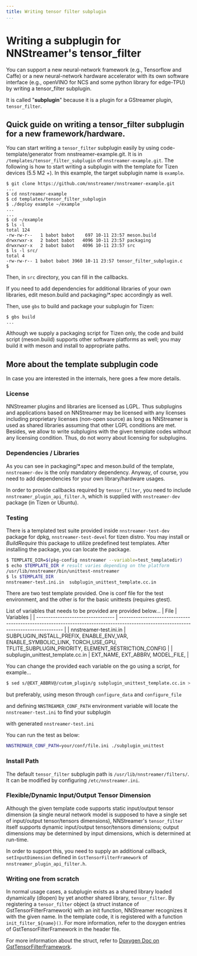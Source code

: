 ```yaml
---
title: Writing tensor filter subplugin
...
```


# Writing a subplugin for NNStreamer's tensor\_filter

You can support a new neural-network framework (e.g., Tensorflow and Caffe) or a new neural-network hardware accelerator with its own software interface (e.g., openVINO for NCS and some python library for edge-TPU) by writing a tensor\_filter subplugin.

It is called "**subplugin**" because it is a plugin for a GStreamer plugin, ```tensor_filter```.



## Quick guide on writing a tensor\_filter subplugin for a new framework/hardware.

You can start writing a ```tensor_filter``` subplugin easily by using code-template/generator from nnstreamer-example.git. It is in ```/templates/tensor_filter_subplugin``` of ```nnstreamer-example.git```. The following is how to start writing a subplugin with the template for Tizen devices (5.5 M2 +). In this example, the target subplugin name is ```example```.

```
$ git clone https://github.com/nnstreamer/nnstreamer-example.git
...
$ cd nnstreamer-example
$ cd templates/tensor_filter_subplugin
$ ./deploy example ~/example
...
...
$ cd ~/example
$ ls -l
total 124
-rw-rw-r--   1 babot babot    697 10-11 23:57 meson.build
drwxrwxr-x   2 babot babot   4096 10-11 23:57 packaging
drwxrwxr-x   2 babot babot   4096 10-11 23:57 src
$ ls -l src/
total 4
-rw-rw-r-- 1 babot babot 3960 10-11 23:57 tensor_filter_subplugin.c
$
```

Then, in ```src``` directory, you can fill in the callbacks.

If you need to add dependencies for additional libraries of your own libraries, edit meson.build and packaging/*.spec accordingly as well.

Then, use ```gbs``` to build and package your subplugin for Tizen:

```
$ gbs build
...
```

Although we supply a packaging script for Tizen only, the code and build script (meson.build) supports other software platforms as well; you may build it with meson and install to appropriate paths.


## More about the template subplugin code

In case you are interested in the internals, here goes a few more details.

### License

NNStreamer plugins and libraries are licensed as LGPL. Thus subplugins and applications based on NNStreamer may be licensed with any licenses including proprietary licenses (non-open source) as long as NNStreamer is used as shared libraries assuming that other LGPL conditions are met. Besides, we allow to write subplugins with the given template codes without any licensing condition. Thus, do not worry about licensing for subplugins.


### Dependencies / Libraries

As you can see in packaging/*.spec and meson.build of the template, ```nnstreamer-dev``` is the only mandatory dependency. Anyway, of course, you need to add dependencies for your own library/hardware usages.

In order to provide callbacks required by ```tensor_filter```, you need to include ```nnstreamer_plugin_api_filter.h```, which is supplied with ```nnstreamer-dev``` package (in Tizen or Ubuntu).

### Testing

There is a templated test suite provided inside `nnstreamer-test-dev` package for dpkg, `nnstreamer-test-devel` for tizen distro.
You may install or _BuildRequire_ this package to utilize predefined test templates.
After installing the package, you can locate the package.


```sh
$ TEMPLATE_DIR=$(pkg-config nnstreamer --variable=test_templatedir)
$ echo $TEMPLATE_DIR # result varies depending on the platform
/usr/lib/nnstreamer/bin/unittest-nnstreamer
$ ls $TEMPLATE_DIR
nnstreamer-test.ini.in  subplugin_unittest_template.cc.in
```

There are two test template provided. One is conf file for the test environment, and the other is for the basic unittests (requires gtest).

List of variables that needs to be provided are provided below...
| File                              | Variables                                                                                                                            |
| --------------------------------- | ------------------------------------------------------------------------------------------------------------------------------------ |
| nnstreamer-test.ini.in            | SUBPLUGIN_INSTALL_PREFIX, ENABLE_ENV_VAR, ENABLE_SYMBOLIC_LINK, TORCH_USE_GPU, TFLITE_SUBPLUGIN_PRIORITY, ELEMENT_RESTRICTION_CONFIG |
| subplugin_unittest_template.cc.in | EXT_NAME, EXT_ABBRV, MODEL_FILE,                                                                                                     |

You can change the provided each variable on the go using a script, for example...
```sh
$ sed s/@EXT_ABBRV@/cutom_plugin/g subplugin_unittest_template.cc.in > subplugin_unittest.cc
```

but preferably, using meson through `configure_data` and `configure_file`

and defining `NNSTREAMER_CONF_PATH` environment variable will locate the `nnstreamer-test.ini` to find your subplugin

with generated `nnstreamer-test.ini`

You can run the test as below:

```sh
NNSTREMAER_CONF_PATH=your/conf/file.ini ./subplugin_unittest
```

### Install Path

The default ```tensor_filter``` subplugin path is ```/usr/lib/nnstreamer/filters/```. It can be modified by configuring ```/etc/nnstreamer.ini```.
### Flexible/Dynamic Input/Output Tensor Dimension

Although the given template code supports static input/output tensor dimension (a single neural network model is supposed to have a single set of input/output tensor/tensors dimensions), NNStreamer's ```tensor_filter``` itself supports dynamic input/output tensor/tensors dimensions; output dimensions may be determined by input dimensions, which is determined at run-time.

In order to support this, you need to supply an additional callback, ```setInputDimension``` defined in ```GstTensorFilterFramework``` of ```nnstreamer_plugin_api_filter.h```.


### Writing one from scratch

In normal usage cases, a subplugin exists as a shared library loaded dynamically (dlopen) by yet another shared library, ```tensor_filter```. By registering a ```tensor_filter``` object (a struct instance of GstTensorFilterFramework) with an init function, NNStreamer recognizes it with the given name. In the template code, it is registered with a function ```init_filter_${name}()```. For more information, refer to the doxygen entries of GstTensorFilterFramework in the header file.

For more information about the struct, refer to [Doxygen Doc on GstTensorFilterFramework](http://nnsuite.mooo.com/nnstreamer/html/struct__GstTensorFilterFramework.html).
